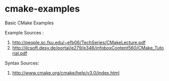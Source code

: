 # cmake-examples
Basic CMake Examples

Example Sources : <br>
1. http://people.sc.fsu.edu/~efb06/TechSeries/CMakeLecture.pdf <br>
2. http://ilcsoft.desy.de/portal/e279/e346/infoboxContent560/CMake_Tutorial.pdf

Syntax Sources:
1. http://www.cmake.org/cmake/help/v3.0/index.html
